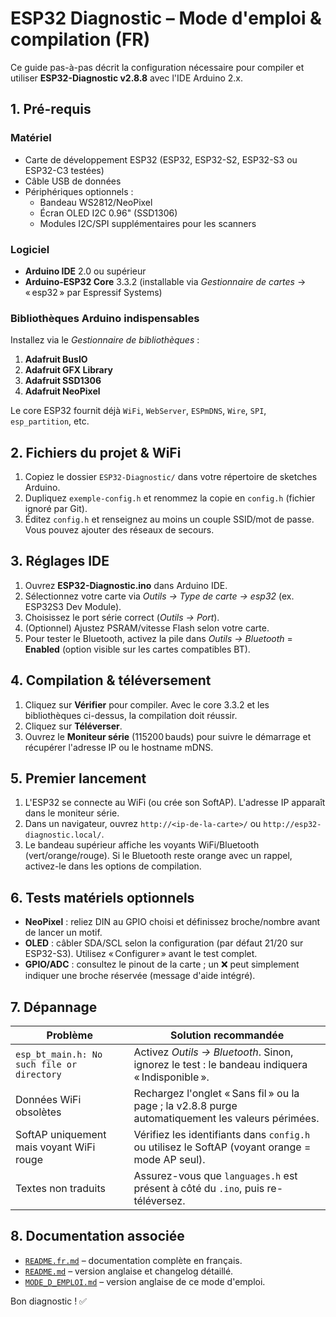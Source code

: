 # ESP32 Diagnostic – Mode d'emploi & compilation (FR)

Ce guide pas-à-pas décrit la configuration nécessaire pour compiler et utiliser **ESP32-Diagnostic v2.8.8** avec l'IDE Arduino 2.x.

## 1. Pré-requis

### Matériel
- Carte de développement ESP32 (ESP32, ESP32-S2, ESP32-S3 ou ESP32-C3 testées)
- Câble USB de données
- Périphériques optionnels :
  - Bandeau WS2812/NeoPixel
  - Écran OLED I2C 0.96" (SSD1306)
  - Modules I2C/SPI supplémentaires pour les scanners

### Logiciel
- **Arduino IDE** 2.0 ou supérieur
- **Arduino-ESP32 Core** 3.3.2 (installable via *Gestionnaire de cartes* → « esp32 » par Espressif Systems)

### Bibliothèques Arduino indispensables
Installez via le *Gestionnaire de bibliothèques* :
1. **Adafruit BusIO**
2. **Adafruit GFX Library**
3. **Adafruit SSD1306**
4. **Adafruit NeoPixel**

Le core ESP32 fournit déjà `WiFi`, `WebServer`, `ESPmDNS`, `Wire`, `SPI`, `esp_partition`, etc.

## 2. Fichiers du projet & WiFi
1. Copiez le dossier `ESP32-Diagnostic/` dans votre répertoire de sketches Arduino.
2. Dupliquez `exemple-config.h` et renommez la copie en `config.h` (fichier ignoré par Git).
3. Éditez `config.h` et renseignez au moins un couple SSID/mot de passe. Vous pouvez ajouter des réseaux de secours.

## 3. Réglages IDE
1. Ouvrez **ESP32-Diagnostic.ino** dans Arduino IDE.
2. Sélectionnez votre carte via *Outils → Type de carte → esp32* (ex. ESP32S3 Dev Module).
3. Choisissez le port série correct (*Outils → Port*).
4. (Optionnel) Ajustez PSRAM/vitesse Flash selon votre carte.
5. Pour tester le Bluetooth, activez la pile dans *Outils → Bluetooth* = **Enabled** (option visible sur les cartes compatibles BT).

## 4. Compilation & téléversement
1. Cliquez sur **Vérifier** pour compiler. Avec le core 3.3.2 et les bibliothèques ci-dessus, la compilation doit réussir.
2. Cliquez sur **Téléverser**.
3. Ouvrez le **Moniteur série** (115200 bauds) pour suivre le démarrage et récupérer l'adresse IP ou le hostname mDNS.

## 5. Premier lancement
1. L'ESP32 se connecte au WiFi (ou crée son SoftAP). L'adresse IP apparaît dans le moniteur série.
2. Dans un navigateur, ouvrez `http://<ip-de-la-carte>/` ou `http://esp32-diagnostic.local/`.
3. Le bandeau supérieur affiche les voyants WiFi/Bluetooth (vert/orange/rouge). Si le Bluetooth reste orange avec un rappel, activez-le dans les options de compilation.

## 6. Tests matériels optionnels
- **NeoPixel** : reliez DIN au GPIO choisi et définissez broche/nombre avant de lancer un motif.
- **OLED** : câbler SDA/SCL selon la configuration (par défaut 21/20 sur ESP32-S3). Utilisez « Configurer » avant le test complet.
- **GPIO/ADC** : consultez le pinout de la carte ; un ❌ peut simplement indiquer une broche réservée (message d'aide intégré).

## 7. Dépannage
| Problème | Solution recommandée |
| --- | --- |
| `esp_bt_main.h: No such file or directory` | Activez *Outils → Bluetooth*. Sinon, ignorez le test : le bandeau indiquera « Indisponible ». |
| Données WiFi obsolètes | Rechargez l'onglet « Sans fil » ou la page ; la v2.8.8 purge automatiquement les valeurs périmées. |
| SoftAP uniquement mais voyant WiFi rouge | Vérifiez les identifiants dans `config.h` ou utilisez le SoftAP (voyant orange = mode AP seul). |
| Textes non traduits | Assurez-vous que `languages.h` est présent à côté du `.ino`, puis re-téléversez. |

## 8. Documentation associée
- [`README.fr.md`](README.fr.md) – documentation complète en français.
- [`README.md`](README.md) – version anglaise et changelog détaillé.
- [`MODE_D_EMPLOI.md`](MODE_D_EMPLOI.md) – version anglaise de ce mode d'emploi.

Bon diagnostic ! ✅
